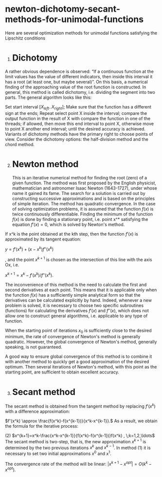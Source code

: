 # newton-dichotomy-secant-methods-for-unimodal-functions

Here are several optimization methods for unimodal functions satisfying the Lipschitz conditions
1. # Dichotomy
  A rather obvious dependence is observed: “If a continuous function at the limit values has the value of different indicators, then inside this interval it has a root (at least one, but maybe several)”. On this basis, a numerical finding of the approaching value of the root function is constructed. In general, this method is called dichotomy, i.e. dividing the segment into two parts. The general algorithm looks like this:

  Set start interval $[X_{left}..X_{right}]$;
  Make sure that the function has a different sign at the ends;
  Repeat
  select point X inside the interval;
  compare the output function in the result of X with compare the function in one of the threads;
  if allowed, then move this end interval to point X,
  otherwise move to point X another end interval;
  until the desired accuracy is achieved.
  Variants of dichotomy methods have the primary right to choose points of view. Consider the dichotomy options: the half-division method and the chord method.

2. # Newton method
    This is an iterative numerical method for finding the root (zero) of a given function. The method was first proposed by the English physicist, mathematician and astronomer Isaac Newton (1643-1727), under whose name it gained its fame. The search for a solution is carried out by constructing successive approximations and is based on the principles of simple iteration. The method has quadratic convergence. In the case of solving optimization problems, it is assumed that the function $f(x)$ is twice continuously differentiable. Finding the minimum of the function $f(x)$ is done by finding a stationary point, i.e. point x^* satisfying the equation $f'(x)=0$, which is solved by Newton's method.


  If x^k is the point obtained at the kth step, then the function $f'(x)$ is approximated by its tangent equation:

  $y = f'(x^k) + (x - x^k)f''(x^k)$

  ,
  and the point $x^{k+1}$ is chosen as the intersection of this line with the axis Ox, i.e.

  $x^{k+1} = x^k - f'(x^k)/f''(x^k)$.

  The inconvenience of this method is the need to calculate the first and second derivatives at each point. This means that it is applicable only when the function $f(x)$ has a sufficiently simple analytical form so that the derivatives can be calculated explicitly by hand. Indeed, whenever a new problem is solved, it is necessary to choose two specific subroutines (functions) for calculating the derivatives $f'(x)$ and $f''(x)$, which does not allow one to construct general algorithms, i.e. applicable to any type of function.

  When the starting point of iterations $x_0$ is sufficiently close to the desired minimum, the rate of convergence of Newton's method is generally quadratic. However, the global convergence of Newton's method, generally speaking, is not guaranteed.

  A good way to ensure global convergence of this method is to combine it with another method to quickly get a good approximation of the desired optimum. Then several iterations of Newton's method, with this point as the starting point, are sufficient to obtain excellent accuracy.

  3. # Secant method
  
  The secant method is obtained from the tangent method by replacing $f'(x^k)$ with a difference approximation:

  $f'(x^k) \approx \frac{f(x^k)-f(x^{k-1})}{x^k-x^{k-1}}.$
  As a result, we obtain the formula for the iterative process:

  (2)
  $x^{k+1}=x^k-\frac{x^k-x^{k-1}}{f(x^k)-f(x^{k-1})}f(x^k)  , \;k=1,2,\ldots$
  The secant method is two-step, that is, the new approximation $x^{k+1}$ is determined by the two previous iterations $x^k$ and $x^{k-1}$. In method (1) it is        necessary to set two initial approximations $x^0$ and $x^1$.

  The convergence rate of the method will be linear: $|x^{k+1}-x^{opt}|=O(k^k-x^{opt}).$
